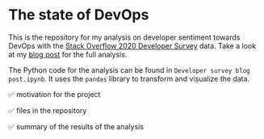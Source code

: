 # The state of DevOps


This is the repository for my analysis on developer sentiment towards DevOps with the [Stack Overflow 2020 Developer Survey](https://insights.stackoverflow.com/survey) data.
Take a look at my [blog post](https://bewagner.net/programming/2021/06/01/stackoverflow-developer-survey/) for the full analysis.


The Python code for the analysis can be found in `Developer survey blog post.ipynb`.
It uses the `pandas` library to transform and visualize the data.




:white_check_mark: motivation for the project

:white_check_mark: files in the repository

:white_check_mark: summary of the results of the analysis

